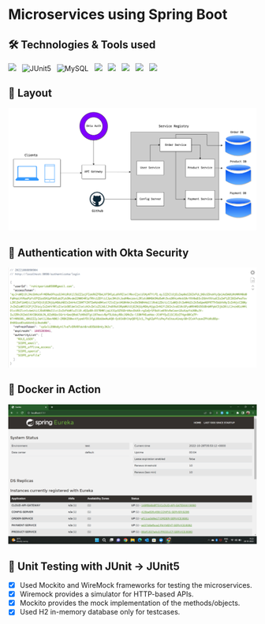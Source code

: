#  Microservices using Spring Boot

## 🛠️ Technologies & Tools used

![](https://img.shields.io/badge/IntelliJ_IDEA-A93226?style=for-the-badge&logo=intellij-idea&logoColor=white)
&nbsp;
![JUnit5](https://img.shields.io/badge/JUnit5-F2F4F9?style=for-the-badge&logo=JUnit5&logoColor=25A162)
&nbsp;
![MySQL](https://img.shields.io/badge/MySQL-005C84?style=for-the-badge&logo=mysql&logoColor=white)
&nbsp;
![](https://img.shields.io/badge/Okta-F2F4F9?style=for-the-badge&logo=Okta&logoColor=000000)
&nbsp;
![](https://img.shields.io/badge/Docker-2CA5E0?style=for-the-badge&logo=docker&logoColor=white)
&nbsp;
![](https://img.shields.io/badge/Spring_Boot-F2F4F9?style=for-the-badge&logo=spring-boot)
&nbsp;
![](https://img.shields.io/badge/Kubernetes-F2F4F9?style=for-the-badge&logo=kubernetes&logoColor=326CE5)
&nbsp;
![](https://img.shields.io/badge/Jenkins-white?style=for-the-badge&logo=jenkins&logoColor=D24939)

## 📄 Layout

![Layout](/service-registry/diagrams/Microservices.drawio.png.png)

## 🔏 Authentication with Okta Security

![Okta](/service-registry/diagrams/authentication_details.png)

## 🦢 Docker in Action

![Docker](/service-registry/diagrams/Docker.png)

## 🔮 Unit Testing with JUnit -> JUnit5

- [x] Used Mockito and WireMock frameworks for testing the microservices.
- [x] Wiremock provides a simulator for HTTP-based APIs.
- [x] Mockito provides the mock implementation of the methods/objects.
- [x] Used H2 in-memory database only for testcases.
